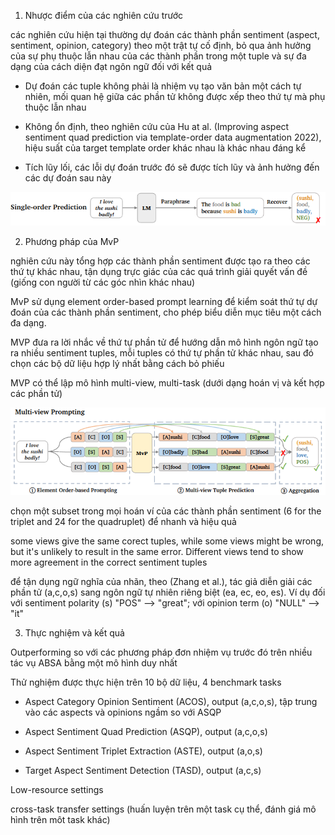 1. Nhược điểm của các nghiên cứu trước

các nghiên cứu hiện tại thường dự đoán các thành phần sentiment (aspect, sentiment, opinion, category) theo một trật tự cố định, bỏ qua ảnh hưởng của sự phụ thuộc lẫn nhau của các thành phần trong một tuple và sự đa dạng của cách diện đạt ngôn ngữ đối với kết quả

- Dự đoán các tuple không phải là nhiệm vụ tạo văn bản một cách tự nhiên, mối quan hệ giữa các phần tử không được xếp theo thứ tự mà phụ thuộc lẫn nhau

- Không ổn định, theo nghiên cứu của Hu at al. (Improving aspect sentiment quad prediction via template-order data augmentation 2022), hiệu suất của target template order khác nhau là khác nhau đáng kể

- Tích lũy lối, các lỗi dự đoán trước đó sẽ được tích lũy và ảnh hưởng đến các dự đoán sau này

![alt text](image.png)

2. Phương pháp của MvP

nghiên cứu này tổng hợp các thành phần sentiment được tạo ra theo các thứ tự khác nhau, tận dụng trực giác của các quá trình giải quyết vấn đề (giống con người từ các góc nhìn khác nhau)

MvP sử dụng element order-based prompt learning để kiểm soát thứ tự dự đoán của các thành phần sentiment, cho phép biểu diễn mục tiêu một cách đa dạng.

MVP đưa ra lời nhắc về thứ tự phần tử để hướng dẫn mô hình ngôn ngữ tạo ra nhiều sentiment tuples, mỗi tuples có thứ tự phần tử khác nhau, sau đó chọn các bộ dữ liệu hợp lý nhất bằng cách bỏ phiếu

MVP có thể lập mô hình multi-view, multi-task (dưới dạng hoán vị và kết hợp các phần tử)

![alt text](image-1.png)

chọn một subset trong mọi hoán ví của các thành phần sentiment (6 for the triplet and 24 for the quadruplet) để nhanh và hiệu quả

some views give the same corect tuples, while some views might be wrong, but it's unlikely to result in the same error. Different views tend to show more agreement in the correct sentiment tuples

để tận dụng ngữ nghĩa của nhãn, theo (Zhang et al.), tác giả diễn giải các phần tử  (a,c,o,s) sang ngôn ngữ tự nhiên riêng biệt (ea, ec, eo, es). Ví dụ đối với sentiment polarity (s) "POS" --> "great"; với opinion term (o) "NULL" --> "it"



3. Thực nghiệm và kết quả

Outperforming so với các phương pháp đơn nhiệm vụ trước đó trên nhiều tác vụ ABSA bằng một mô hình duy nhất

Thử nghiệm được thực hiện trên 10 bộ dữ liệu, 4 benchmark tasks

- Aspect Category Opinion Sentiment (ACOS), output (a,c,o,s), tập trung vào các aspects và opinions ngầm so với ASQP

- Aspect Sentiment Quad Prediction  (ASQP), output (a,c,o,s)

- Aspect Sentiment Triplet Extraction (ASTE), output (a,o,s)

- Target Aspect Sentiment Detection (TASD), output (a,c,s)

Low-resource settings

cross-task transfer settings (huấn luyện trên một task cụ thể, đánh giá mô hình trên môt task khác)

